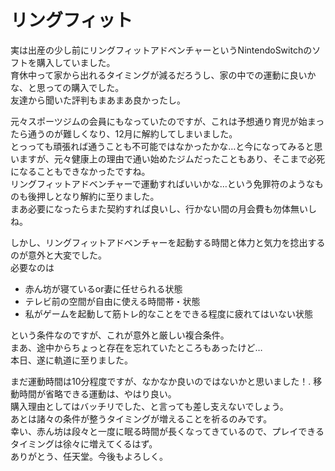 # リングフィット

実は出産の少し前にリングフィットアドベンチャーというNintendoSwitchのソフトを購入していました。  
育休中って家から出れるタイミングが減るだろうし、家の中での運動に良いかな、と思っての購入でした。  
友達から聞いた評判もまあまあ良かったし。  

元々スポーツジムの会員にもなっていたのですが、これは予想通り育児が始まったら通うのが難しくなり、12月に解約してしまいました。  
とっっても頑張れば通うことも不可能ではなかったかな…と今になってみると思いますが、元々健康上の理由で通い始めたジムだったこともあり、そこまで必死になることもできなかったですね。  
リングフィットアドベンチャーで運動すればいいかな…という免罪符のようなものも後押しとなり解約に至りました。  
まあ必要になったらまた契約すれば良いし、行かない間の月会費も勿体無いしね。

しかし、リングフィットアドベンチャーを起動する時間と体力と気力を捻出するのが意外と大変でした。  
必要なのは

- 赤ん坊が寝ているor妻に任せられる状態
- テレビ前の空間が自由に使える時間帯・状態
- 私がゲームを起動して筋トレ的なことをできる程度に疲れてはいない状態

という条件なのですが、これが意外と厳しい複合条件。  
まあ、途中からちょっと存在を忘れていたところもあったけど…  
本日、遂に軌道に至りました。

まだ運動時間は10分程度ですが、なかなか良いのではないかと思いました！. 
移動時間が省略できる運動は、やはり良い。  
購入理由としてはバッチリでした、と言っても差し支えないでしょう。  
あとは諸々の条件が整うタイミングが増えることを祈るのみです。  
幸い、赤ん坊は段々と一度に眠る時間が長くなってきているので、プレイできるタイミングは徐々に増えてくるはず。  
ありがとう、任天堂。今後もよろしく。